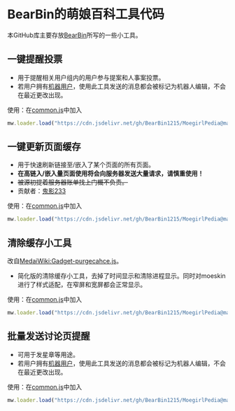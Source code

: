 # BearBin的萌娘百科工具代码

本GitHub库主要存放[BearBin](https://zh.moegirl.org.cn/User:BearBin)所写的一些小工具。

## 一键提醒投票

- 用于提醒相关用户组内的用户参与提案和人事案投票。
- 若用户拥有[机器用户](https://zh.moegirl.org.cn/萌娘百科:机器用户)，使用此工具发送的消息都会被标记为机器人编辑，不会在最近更改出现。

使用：在[common.js](https://zh.moegirl.org.cn/Special:MyPage/common.js)中加入

```JavaScript
mw.loader.load("https://cdn.jsdelivr.net/gh/BearBin1215/MoegirlPedia@master/gadgets/voteRemind.min.js");
```

## 一键更新页面缓存

- 用于快速刷新链接至/嵌入了某个页面的所有页面。
- **在高链入/嵌入量页面使用将会向服务器发送大量请求，请慎重使用！**
- ~~被源初提着服务器账单找上门概不负责。~~
- 贡献者：[鬼影233](https://zh.moegirl.org.cn/User:鬼影233)

使用：在[common.js](https://zh.moegirl.org.cn/Special:MyPage/common.js)中加入

```JavaScript
mw.loader.load("https://cdn.jsdelivr.net/gh/BearBin1215/MoegirlPedia@master/gadgets/OneKeyPurge.min.js");
```

## 清除缓存小工具

改自[MedaiWiki:Gadget-purgecahce.js](https://github.com/MoegirlPediaInterfaceAdmins/MoegirlPediaInterfaceCodes/blob/master/src/gadgets/Purgecache/MediaWiki%3AGadget-Purgecache.js)。

- 简化版的清除缓存小工具，去掉了时间显示和清除进程显示。同时对moeskin进行了样式适配，在窄屏和宽屏都会正常显示。

使用：在[common.js](https://zh.moegirl.org.cn/Special:MyPage/common.js)中加入

```JavaScript
mw.loader.load("https://cdn.jsdelivr.net/gh/BearBin1215/MoegirlPedia@master/gadgets/purgecache.min.js");
```

## 批量发送讨论页提醒

- 可用于发星章等用途。
- 若用户拥有[机器用户](https://zh.moegirl.org.cn/萌娘百科:机器用户)，使用此工具发送的消息都会被标记为机器人编辑，不会在最近更改出现。

使用：在[common.js](https://zh.moegirl.org.cn/Special:MyPage/common.js)中加入

```JavaScript
mw.loader.load("https://cdn.jsdelivr.net/gh/BearBin1215/MoegirlPedia@master/gadgets/MassSend.min.js");
```